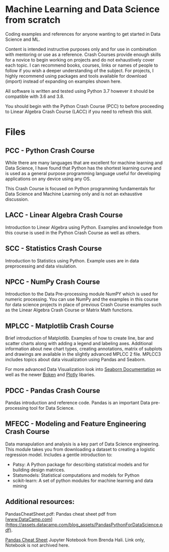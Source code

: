 # Machine Learning and Data Science from scratch
Coding examples and references for anyone wanting to get started in Data Science and ML.

Content is intended instructive purposes only and for use in combination with mentoring or use as a reference. Crash Courses provide enough skills for a novice to begin working on projects and do not exhaustively cover each topic. I can recommend books, courses, links or names of people to follow if you wish a deeper understanding of the subject. For projects, I highly recommend using packages and tools available for download (import) instead of expanding on examples shown here. 

All software is written and tested using Python 3.7 however it should be compatible with 3.6 and 3.8.

You should begin with the Python Crash Course (PCC) to before proceeding to Linear Algebra Crash Course (LACC) if you need to refresh this skill.

# Files
## PCC - Python Crash Course
While there are many languages that are excellent for machine learning and Data Science, I have found that Python has the shortest learning curve and is used as a general purpose programming language useful for developing applications on any device using any OS.

This Crash Course is focused on Python programming fundamentals for Data Science and Machine Learning only and is not an exhaustive discussion.

## LACC - Linear Algebra Crash Course
Introduction to Linear Algebra using Python. Examples and knowledge from this course is used in the Python Crash Course as well as others.

## SCC - Statistics Crash Course
Introduction to Statistics using Python. Example uses are in data preprocessing and data visulation.

## NPCC - NumPy Crash Course
Introduction to the Data Pre-processing module NumPY which is used for numeric processing. You can use NumPy and the examples in this course for data science projects in place of previous Crash Course examples such as the Linear Algebra Crash Course or Matrix Math functions.

## MPLCC - Matplotlib Crash Course
Brief introduction of Matplotlib. Examples of how to create line, bar and scatter charts along with adding a legend and labeling axes. Additional information about new chart types, creating annotations, matrix of subplots and drawings are available in the slightly advanced MPLCC 2 file. MPLCC3 includes topics about data visualization using Pandas and Seaborn.

For more advanced Data Visualization look into [Seaborn Documentation](https://seaborn.pydata.org/) as well as the newer [Boken](https://docs.bokeh.org/en/latest/) and [Plotly](https://plot.ly/python/) libaries.

## PDCC - Pandas Crash Course
Pandas introduction and reference code. Pandas is an important Data pre-processing tool for Data Science.

## MFECC - Modeling and Feature Engineering Crash Course
Data manapulation and analysis is a key part of Data Science engineering. This module takes you from downloading a dataset to creating a logistic regression model. Includes a gentle introduction to:
- Patsy: A Python package for describing statistical models and for building design matrices.
- Statsmodels: Statistical computations and models for Python
- scikit-learn: A set of python modules for machine learning and data mining

## Additional resources:

PandasCheatSheet.pdf: Pandas cheat sheet pdf from [www.DataCamp.com](https://assets.datacamp.com/blog_assets/PandasPythonForDataScience.pdf).

[Pandas Cheat Sheet](https://github.com/BrendaHali/python_cheat_sheets) Jupyter Notebook from Brenda Hali. Link only, Notebook is not archived here.
